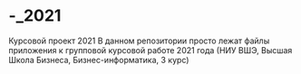 # -_2021
Курсовой проект 2021
В данном репозитории просто лежат файлы приложения к групповой курсовой работе 2021 года (НИУ ВШЭ, Высшая Школа Бизнеса, Бизнес-информатика, 3 курс)
